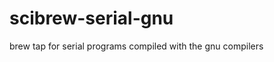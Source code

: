 scibrew-serial-gnu
==================

brew tap for serial programs compiled with the gnu compilers
